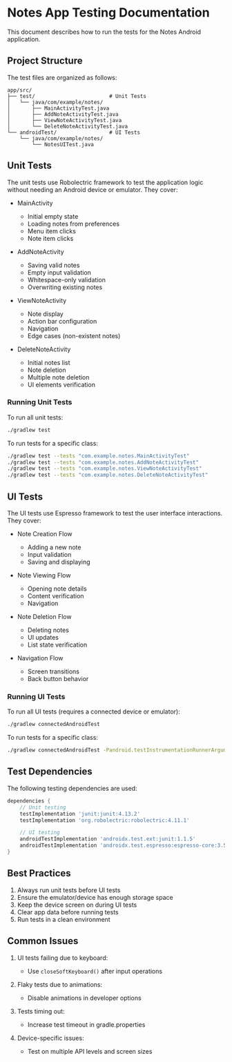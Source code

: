 # Notes App Testing Documentation

This document describes how to run the tests for the Notes Android application.

## Project Structure

The test files are organized as follows:

```
app/src/
├── test/                        # Unit Tests
│   └── java/com/example/notes/
│       ├── MainActivityTest.java
│       ├── AddNoteActivityTest.java
│       ├── ViewNoteActivityTest.java
│       └── DeleteNoteActivityTest.java
└── androidTest/                 # UI Tests
    └── java/com/example/notes/
        └── NotesUITest.java
```

## Unit Tests

The unit tests use Robolectric framework to test the application logic without needing an Android device or emulator. They cover:

- MainActivity
  - Initial empty state
  - Loading notes from preferences
  - Menu item clicks
  - Note item clicks

- AddNoteActivity
  - Saving valid notes
  - Empty input validation
  - Whitespace-only validation
  - Overwriting existing notes

- ViewNoteActivity
  - Note display
  - Action bar configuration
  - Navigation
  - Edge cases (non-existent notes)

- DeleteNoteActivity
  - Initial notes list
  - Note deletion
  - Multiple note deletion
  - UI elements verification

### Running Unit Tests

To run all unit tests:
```bash
./gradlew test
```

To run tests for a specific class:
```bash
./gradlew test --tests "com.example.notes.MainActivityTest"
./gradlew test --tests "com.example.notes.AddNoteActivityTest"
./gradlew test --tests "com.example.notes.ViewNoteActivityTest"
./gradlew test --tests "com.example.notes.DeleteNoteActivityTest"
```

## UI Tests

The UI tests use Espresso framework to test the user interface interactions. They cover:

- Note Creation Flow
  - Adding a new note
  - Input validation
  - Saving and displaying

- Note Viewing Flow
  - Opening note details
  - Content verification
  - Navigation

- Note Deletion Flow
  - Deleting notes
  - UI updates
  - List state verification

- Navigation Flow
  - Screen transitions
  - Back button behavior

### Running UI Tests

To run all UI tests (requires a connected device or emulator):
```bash
./gradlew connectedAndroidTest
```

To run tests for a specific class:
```bash
./gradlew connectedAndroidTest -Pandroid.testInstrumentationRunnerArguments.class=com.example.notes.NotesUITest
```

## Test Dependencies

The following testing dependencies are used:

```gradle
dependencies {
    // Unit testing
    testImplementation 'junit:junit:4.13.2'
    testImplementation 'org.robolectric:robolectric:4.11.1'

    // UI testing
    androidTestImplementation 'androidx.test.ext:junit:1.1.5'
    androidTestImplementation 'androidx.test.espresso:espresso-core:3.5.1'
}
```

## Best Practices

1. Always run unit tests before UI tests
2. Ensure the emulator/device has enough storage space
3. Keep the device screen on during UI tests
4. Clear app data before running tests
5. Run tests in a clean environment

## Common Issues

1. UI tests failing due to keyboard:
   - Use `closeSoftKeyboard()` after input operations

2. Flaky tests due to animations:
   - Disable animations in developer options

3. Tests timing out:
   - Increase test timeout in gradle.properties

4. Device-specific issues:
   - Test on multiple API levels and screen sizes